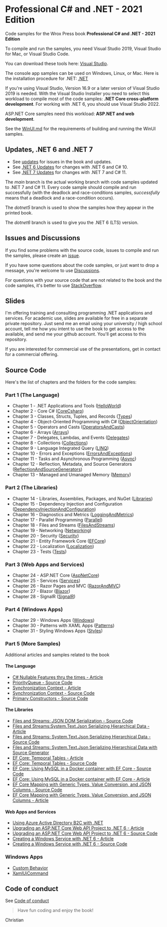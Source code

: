 # Professional C# and .NET - 2021 Edition

Code samples for the Wrox Press book **Professional C# and .NET - 2021 Edition**

To compile and run the samples, you need Visual Studio 2019, Visual Studio for Mac, or Visual Studio Code. 

You can download these tools here: [Visual Studio](https://www.visualstudio.com/).

The console app samples can be used on Windows, Linux, or Mac. Here is the installation procedure for .NET: [.NET](https://dotnet.microsoft.com)

If you're using Visual Studio, Version 16.9 or a later version of Visual Studio 2019 is needed. With the Visual Studio Installer you need to select this workload to compile most of the code samples: **.NET Core cross-platform development**. For working with .NET 6, you should use Visual Studio 2022.

ASP.NET Core samples need this workload: **ASP.NET and web development**.

See the [WinUI.md](WinUI.md) for the requirements of building and running the WinUI samples.

## Updates, .NET 6 and .NET 7 

* See [updates](Updates.md) for issues in the book and updates. 
* See [.NET 6 Updates](Dotnet6Updates.md) for changes with .NET 6 and C# 10.
* See [.NET 7 Updates](Dotnet7Updates.md) for changes with .NET 7 and C# 11.

The *main* branch is the actual working branch with code samples updated to .NET 7 and C# 11. Every code sample should compile and run successfully (with the deadlock and race-conditions samples, *successfully* means that a deadlock and a race-condition occurs).

The *dotnet5* branch is used to show the samples how they appear in the printed book.

The *dotnet6* branch is used to give you the .NET 6 (LTS) version.

## Issues and Discussions

If you find some problems with the source code, issues to compile and run the samples, please create an [issue](https://github.com/ProfessionalCSharp/ProfessionalCSharp2021/issues). 

If you have some questions about the code samples, or just want to drop a message, you're welcome to use [Discussions](https://github.com/ProfessionalCSharp/ProfessionalCSharp2021/discussions).

For questions with your source code that are not related to the book and the code samples, it's better to use [StackOverflow](https://stackoverflow.com/).

## Slides

I'm offering training and consulting programming .NET applications and services. For academic use, slides are available for free in a separate private repository. Just send me an email using your university / high school account, tell me  how you intent to use the book to get access to the available, and send me your github account. You'll get access to this repository.

If you are interested for commercial use of the presentations, get in contact for a commercial offering.

## Source Code

Here's the list of chapters and the folders for the code samples:

### Part 1 (The Language)

* Chapter 1 - .NET Applications and Tools ([HelloWorld](1_CS/HelloWorld/Readme.md))
* Chapter 2 - Core C# ([CoreCsharp](1_CS/CoreCSharp/Readme.md))
* Chapter 3 - Classes, Structs, Tuples, and Records ([Types](1_CS/Types/Readme.md))
* Chapter 4 - Object-Oriented Programming with C# ([ObjectOrientation](1_CS/ObjectOrientation/Readme.md))
* Chapter 5 - Operators and Casts ([OperatorsAndCasts](1_CS/OperatorsAndCasts/Readme.md))
* Chapter 6 - Arrays ([Arrays](1_CS/Arrays/Readme.md))
* Chapter 7 - Delegates, Lambdas, and Events ([Delegates](1_CS/Delegates/Readme.md))
* Chapter 8 - Collections ([Collections](1_CS/Collections/Readme.md))
* Chapter 9 - Language Integrated Query ([LINQ](1_CS/LINQ/Readme.md))
* Chapter 10 - Errors and Exceptions ([ErrorsAndExceptions](1_CS/ErrorsAndExceptions/Readme.md))
* Chapter 11 - Tasks and Asynchronous Programming ([Async](1_CS/Async/Readme.md))
* Chapter 12 - Reflection, Metadata, and Source Generators ([ReflectionAndSourceGenerators](1_CS/ReflectionAndSourceGenerators/Readme.md))
* Chapter 13 - Managed and Umanaged Memory ([Memory](1_CS/Memory/Readme.md))

### Part 2  (The Libraries)

* Chapter 14 - Libraries, Assemblies, Packages, and NuGet ([Libraries](2_Libs/Libraries/Readme.md))
* Chapter 15 - Dependency Injection and Configuration ([DependencyInjectionAndConfiguration](2_Libs/DependencyInjectionAndConfiguration/Readme.md))
* Chapter 16 - Diagnostics and Metrics ([LoggingAndMetrics](2_Libs/LoggingAndMetrics))
* Chapter 17 - Parallel Programming ([Parallel](2_Libs/Parallel/Readme.md))
* Chapter 18 - Files and Streams ([FilesAndStreams](2_Libs/FilesAndStreams/Readme.md))
* Chapter 19 - Networking ([Networking](2_Libs/Networking/Readme.md))
* Chapter 20 - Security ([Security](2_Libs/Security/Readme.md))
* Chapter 21 - Entity Framework Core ([EFCore](2_Libs/EFCore/Readme.md))
* Chapter 22 - Localization ([Localization](2_Libs/Localization/Readme.md))
* Chapter 23 - Tests ([Tests](2_Libs/Tests/Readme.md))

### Part 3 (Web Apps and Services)

* Chapter 24 - ASP.NET Core ([AspNetCore](3_Web/ASPNETCore/Readme.md))
* Chapter 25 - Services ([Services](3_Web/Services/Readme.md))
* Chapter 26 - Razor Pages and MVC ([RazorAndMVC](3_Web/RazorAndMVC/Readme.md))
* Chapter 27 - Blazor ([Blazor](3_Web/Blazor/Readme.md))
* Chapter 28 - SignalR ([SignalR](3_Web/SignalR/Readme.md))

### Part 4 (Windows Apps)

* Chapter 29 - Windows Apps ([Windows](4_Apps/Windows/Readme.md))
* Chapter 30 - Patterns with XAML Apps ([Patterns](4_Apps/Patterns/Readme.md))
* Chapter 31 - Styling Windows Apps ([Styles](4_Apps/Styles/Readme.md))

### Part 5 (More Samples)

Additional articles and samples related to the book

#### The Language

* [C# Nullable Features thru the times - Article](https://csharp.christiannagel.com/2022/02/14/nullable/)
* [PriorityQueue - Source Code](5_More/Collections/PriorityQueueSample)
* [Synchronization Context - Article](https://csharp.christiannagel.com/2022/09/06/whats-the-synchronizationcontext-used-for/)
* [Synchronization Context - Source Code](5_More/Tasks/SynchronizationContext)
* [Primary Constructors - Source Code](5_More/Types/PrimaryConstructors)

#### The Libraries

* [Files and Streams: JSON DOM Serialization - Source Code](5_More/FilesAndStreams/JsonSample/)
* [Files and Streams:System.Text.Json Serializing Hierarchical Data - Article](https://csharp.christiannagel.com/2023/03/14/system-text-json-serializing-hierarchical-data/)
* [Files and Streams: System.Text.Json Serializing Hierarchical Data - Source Code](5_More/FilesAndStreams/JsonInheritance/)
* [Files and Streams: System.Text.Json Serializing Hierarchical Data with Source Generator](5_More/FilesAndStreams/JsonInheritanceWithSourceGenerator/)
* [EF Core: Temporal Tables - Article](https://csharp.christiannagel.com/2022/01/31/efcoretemporaltables/)
* [EF Core: Temporal Tables - Source Code](5_More/EFCore/TemporalTableSample)
* [EF Core: Using MySQL in a Docker container with EF Core - Source Code](5_More/EFCore/MySQL/)
* [EF Core: Using MySQL in a Docker container with EF Core - Article](https://csharp.christiannagel.com/2022/05/17/mysqlwithefcoreanddocker/)
* [EF Core Mapping with Generic Types, Value Conversion, and JSON Columns - Source Code](5_More/EFCore//InhertianceMappingWithConversion/)
* [EF Core Mapping with Generic Types, Value Conversion, and JSON Columns - Article](https://csharp.christiannagel.com/2023/03/07/ef-core-mapping-with-generic-types-value-conversion-and-json-columns/)

#### Web Apps and Services

* [Using Azure Active Directory B2C with .NET](https://csharp.christiannagel.com/2022/02/09/aadb2c/)
* [Upgrading an ASP.NET Core Web API Project to .NET 6 - Article](https://csharp.christiannagel.com/2022/02/22/upgrading-an-asp-net-core-web-api-project-to-net-6/)
* [Upgrading an ASP.NET Core Web API Project to .NET 6 - Source Code](5_More/Services/APIServiceUpdate/)
* [Creating a Windows Service with .NET 6 - Article](https://csharp.christiannagel.com/2022/03/22/windowsservice-2/)
* [Creating a Windows Service with .NET 6 - Source Code](5_More/WindowsServices/)

### Windows Apps

* [Custom Behavior](5_More/WinUI/BehaviorSample)
* [XamlUiCommand](5_More/WinUI/WinUIAppEditor)

## Code of conduct

See [Code of conduct](CODE_OF_CONDUCT.md)

> Have fun coding and enjoy the book!

Christian

